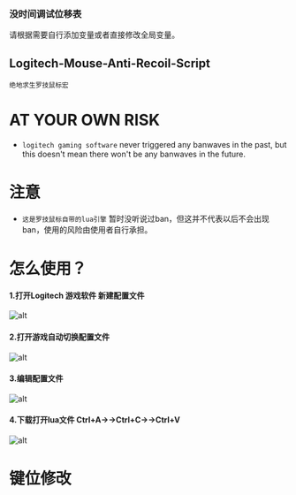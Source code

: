 ### 没时间调试位移表  
请根据需要自行添加变量或者直接修改全局变量。
## Logitech-Mouse-Anti-Recoil-Script  
    绝地求生罗技鼠标宏  
#  AT YOUR OWN RISK  
- `logitech gaming software` never triggered any banwaves in the past, but this doesn't mean there won't be any banwaves in the future.  
# 注意  
- `这是罗技鼠标自带的lua引擎` 暂时没听说过ban，但这并不代表以后不会出现ban，使用的风险由使用者自行承担。  
# 怎么使用？  
#### 1.打开Logitech 游戏软件 新建配置文件  
![alt](https://github.com/F-Light/PUBG-Logitech-Mouse/blob/master/img/20180504000300.jpg?raw=true)  
#### 2.打开游戏自动切换配置文件  
![alt](https://github.com/F-Light/PUBG-Logitech-Mouse/blob/master/img/20180504000327.jpg)  
#### 3.编辑配置文件  
![alt](https://github.com/F-Light/PUBG-Logitech-Mouse/blob/master/img/20180504000503.jpg)  
#### 4.下载打开lua文件 Ctrl+A→→Ctrl+C→→Ctrl+V  
![alt](https://github.com/F-Light/PUBG-Logitech-Mouse/blob/master/img/20180504000531.jpg)  
# 键位修改  
